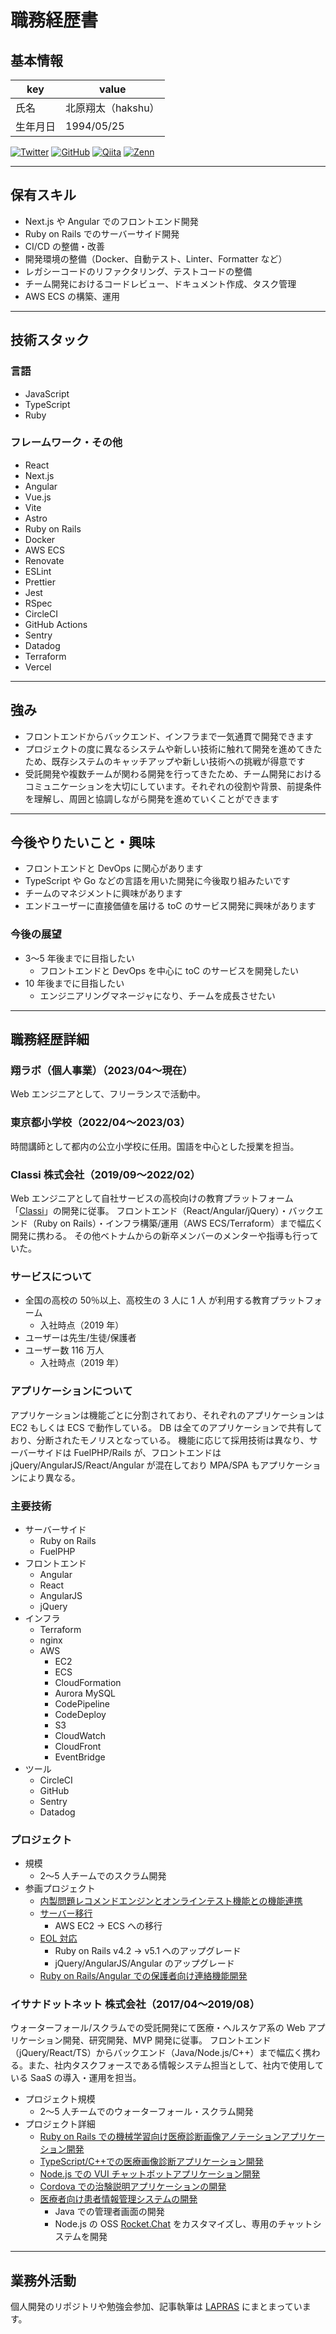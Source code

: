 # 職務経歴書

## 基本情報

| key      | value              |
| -------- | ------------------ |
| 氏名     | 北原翔太（hakshu） |
| 生年月日 | 1994/05/25         |

<p>
  <a href="https://twitter.com/hakshu25" target="_blank" rel="noreferrer"><img src='https://img.shields.io/twitter/url?url=https%3A%2F%2Ftwitter.com%2Fhakshu25&label=%40hakshu25' alt='Twitter'/></a>
  <a href="https://github.com/hakshu25" target="_blank" rel="noreferrer"><img src='https://img.shields.io/badge/hakshu25--lightgrey.svg?style=social&logo=github' alt='GitHub'/></a>
  <a href="https://qiita.com/hakshu" target="_blank" rel="noreferrer"><img src='https://img.shields.io/badge/hakshu--lightgrey.svg?style=social&logo=qiita' alt='Qiita'/></a>
  <a href="https://zenn.dev/hakshu" target="_blank" rel="noreferrer"><img src='https://img.shields.io/badge/hakshu--lightgrey.svg?style=social&logo=zenn' alt='Zenn'/></a>
</p>

---

## 保有スキル

- Next.js や Angular でのフロントエンド開発
- Ruby on Rails でのサーバーサイド開発
- CI/CD の整備・改善
- 開発環境の整備（Docker、自動テスト、Linter、Formatter など）
- レガシーコードのリファクタリング、テストコードの整備
- チーム開発におけるコードレビュー、ドキュメント作成、タスク管理
- AWS ECS の構築、運用

---

## 技術スタック

### 言語

- JavaScript
- TypeScript
- Ruby

### フレームワーク・その他

- React
- Next.js
- Angular
- Vue.js
- Vite
- Astro
- Ruby on Rails
- Docker
- AWS ECS
- Renovate
- ESLint
- Prettier
- Jest
- RSpec
- CircleCI
- GitHub Actions
- Sentry
- Datadog
- Terraform
- Vercel

---

## 強み

- フロントエンドからバックエンド、インフラまで一気通貫で開発できます
- プロジェクトの度に異なるシステムや新しい技術に触れて開発を進めてきたため、既存システムのキャッチアップや新しい技術への挑戦が得意です
- 受託開発や複数チームが関わる開発を行ってきたため、チーム開発におけるコミュニケーションを大切にしています。それぞれの役割や背景、前提条件を理解し、周囲と協調しながら開発を進めていくことができます

---

## 今後やりたいこと・興味

- フロントエンドと DevOps に関心があります
- TypeScript や Go などの言語を用いた開発に今後取り組みたいです
- チームのマネジメントに興味があります
- エンドユーザーに直接価値を届ける toC のサービス開発に興味があります

### 今後の展望

- 3〜5 年後までに目指したい
  - フロントエンドと DevOps を中心に toC のサービスを開発したい
- 10 年後までに目指したい
  - エンジニアリングマネージャになり、チームを成長させたい

---

## 職務経歴詳細

### 翔ラボ（個人事業）（2023/04〜現在）

Web エンジニアとして、フリーランスで活動中。

### 東京都小学校（2022/04〜2023/03）

時間講師として都内の公立小学校に任用。国語を中心とした授業を担当。

### Classi 株式会社（2019/09〜2022/02）

Web エンジニアとして自社サービスの高校向けの教育プラットフォーム「[Classi](https://classi.jp/)」の開発に従事。
フロントエンド（React/Angular/jQuery）・バックエンド（Ruby on Rails）・インフラ構築/運用（AWS ECS/Terraform）まで幅広く開発に携わる。
その他ベトナムからの新卒メンバーのメンターや指導も行っていた。

### サービスについて

- 全国の高校の 50％以上、高校生の 3 人に 1 人 が利用する教育プラットフォーム
  - 入社時点（2019 年）
- ユーザーは先生/生徒/保護者
- ユーザー数 116 万人
  - 入社時点（2019 年）

### アプリケーションについて

アプリケーションは機能ごとに分割されており、それぞれのアプリケーションは EC2 もしくは ECS で動作している。
DB は全てのアプリケーションで共有しており、分断されたモノリスとなっている。
機能に応じて採用技術は異なり、サーバーサイドは FuelPHP/Rails が、フロントエンドは jQuery/AngularJS/React/Angular が混在しており MPA/SPA もアプリケーションにより異なる。

### 主要技術

- サーバーサイド
  - Ruby on Rails
  - FuelPHP
- フロントエンド
  - Angular
  - React
  - AngularJS
  - jQuery
- インフラ
  - Terraform
  - nginx
  - AWS
    - EC2
    - ECS
    - CloudFormation
    - Aurora MySQL
    - CodePipeline
    - CodeDeploy
    - S3
    - CloudWatch
    - CloudFront
    - EventBridge
- ツール
  - CircleCI
  - GitHub
  - Sentry
  - Datadog

### プロジェクト

- 規模
  - 2〜5 人チームでのスクラム開発
- 参画プロジェクト
  - [内製問題レコメンドエンジンとオンラインテスト機能との機能連携](career/classi/about.md#内製問題レコメンドエンジンとオンラインテスト機能との機能連携-202010-202202)
  - [サーバー移行](career/classi/about.md#サーバー移行-202006-202010)
    - AWS EC2 → ECS への移行
  - [EOL 対応](career/classi/about.md#EOL-対応-202004-202009)
    - Ruby on Rails v4.2 → v5.1 へのアップグレード
    - jQuery/AngularJS/Angular のアップグレード
  - [Ruby on Rails/Angular での保護者向け連絡機能開発](career/classi/about.md#保護者向け連絡機能開発-201909-202004)

### イサナドットネット 株式会社（2017/04〜2019/08）

ウォーターフォール/スクラムでの受託開発にて医療・ヘルスケア系の Web アプリケーション開発、研究開発、MVP 開発に従事。
フロントエンド（jQuery/React/TS）からバックエンド（Java/Node.js/C++）まで幅広く携わる。また、社内タスクフォースである情報システム担当として、社内で使用している SaaS の導入・運用を担当。

- プロジェクト規模
  - 2〜5 人チームでのウォーターフォール・スクラム開発
- プロジェクト詳細
  - [Ruby on Rails での機械学習向け医療診断画像アノテーションアプリケーション開発](career/isana/about.md#機械学習向け医療診断画像アノテーションアプリケーション-201903-201908)
  - [TypeScript/C++での医療画像診断アプリケーション開発](career/isana/about.md#医療画像診断アプリケーション開発-201808-201903)
  - [Node.js での VUI チャットボットアプリケーション開発](career/isana/about.md#VUI-チャットボットアプリケーション開発-201803-09)
  - [Cordova での治験説明アプリケーションの開発](career/isana/about.md#治験説明アプリケーション-201711-201802)
  - [医療者向け患者情報管理システムの開発](career/isana/about.md#医療者向け患者情報管理システムの開発-201704-201803)
    - Java での管理者画面の開発
    - Node.js の OSS [Rocket.Chat](https://www.rocket.chat/) をカスタマイズし、専用のチャットシステムを開発

---

## 業務外活動

個人開発のリポジトリや勉強会参加、記事執筆は [LAPRAS](https://lapras.com/public/WBVHFUW) にまとまっています。
